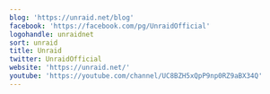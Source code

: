 ```yaml
---
blog: 'https://unraid.net/blog'
facebook: 'https://facebook.com/pg/UnraidOfficial'
logohandle: unraidnet
sort: unraid
title: Unraid
twitter: UnraidOfficial
website: 'https://unraid.net/'
youtube: 'https://youtube.com/channel/UC8BZH5xQpP9np0RZ9aBX34Q'
---
```

